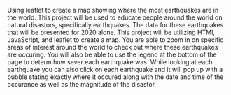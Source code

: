 Using leaflet to create a map showing where the most earthquakes are in the world. 
This project will be used to educate people around the world on natural disastors, specifically earthquakes. The data for these earthquakes that will be presented for 2020 alone. 
This project will be utilizing HTMl, JavaScript, and leaflet to create a map.
You are able to zoom in on specific areas of interest around the world to check out where these earthquakes are occuring. You will also be able to use the legend at the bottom of the page to determ how sever each earthquake was. While looking at each earthquake you can also click on each earthquake and it will pop up with a bubble stating exactly where it occured along with the date and time of the occurance as well as the magnitude of the disastor.

